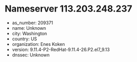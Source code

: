 # Nameserver 113.203.248.237

* as_number: 209371
* name: Unknown
* city: Washington
* country: US
* organization: Enes Koken
* version: 9.11.4-P2-RedHat-9.11.4-26.P2.el7_9.13
* dnssec: Unknown
